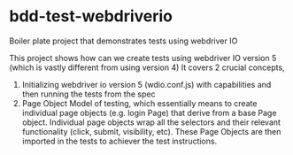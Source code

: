 # bdd-test-webdriverio
Boiler plate project that demonstrates tests using webdriver IO

This project shows how can we create tests using webdriver IO version 5 (which is vastly different from using version 4)
It covers 2 crucial concepts,
1) Initializing webdriver io version 5 (wdio.conf.js) with capabilities and then running the tests from the spec
2) Page Object Model of testing, which essentially means to create individual page objects (e.g. login Page) that derive from a
   base Page object. Individual page objects wrap all the selectors and their relevant functionality (click, submit, visibility, etc).
   These Page Objects are then imported in the tests to achiever the test instructions.
   
